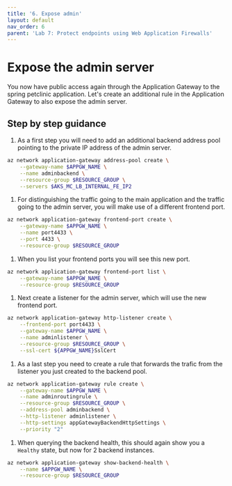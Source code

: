 ```yaml
---
title: '6. Expose admin'
layout: default
nav_order: 6
parent: 'Lab 7: Protect endpoints using Web Application Firewalls'
---
```


# Expose the admin server

You now have public access again through the Application Gateway to the spring petclinic application. Let's create an additional rule in the Application Gateway to also expose the admin server.

## Step by step guidance

1. As a first step you will need to add an additional backend address pool pointing to the private IP address of the admin server.

```bash
az network application-gateway address-pool create \
    --gateway-name $APPGW_NAME \
    --name adminbackend \
    --resource-group $RESOURCE_GROUP \
    --servers $AKS_MC_LB_INTERNAL_FE_IP2
```

1. For distinguishing the traffic going to the main application and the traffic going to the admin server, you will make use of a different frontend port.

```bash
az network application-gateway frontend-port create \
    --gateway-name $APPGW_NAME \
    --name port4433 \
    --port 4433 \
    --resource-group $RESOURCE_GROUP 
```

1. When you list your frontend ports you will see this new port.

```bash
az network application-gateway frontend-port list \
    --gateway-name $APPGW_NAME \
    --resource-group $RESOURCE_GROUP 
```

1. Next create a listener for the admin server, which will use the new frontend port.

```bash
az network application-gateway http-listener create \
    --frontend-port port4433 \
    --gateway-name $APPGW_NAME \
    --name adminlistener \
    --resource-group $RESOURCE_GROUP \
    --ssl-cert ${APPGW_NAME}SslCert
```

1. As a last step you need to create a rule that forwards the trafic from the listener you just created to the backend pool.

```bash
az network application-gateway rule create \
    --gateway-name $APPGW_NAME \
    --name adminroutingrule \
    --resource-group $RESOURCE_GROUP \
    --address-pool adminbackend \
    --http-listener adminlistener \
    --http-settings appGatewayBackendHttpSettings \
    --priority "2"
```

1. When querying the backend health, this should again show you a `Healthy` state, but now for 2 backend instances.

```bash
az network application-gateway show-backend-health \
    --name $APPGW_NAME \
    --resource-group $RESOURCE_GROUP
```
